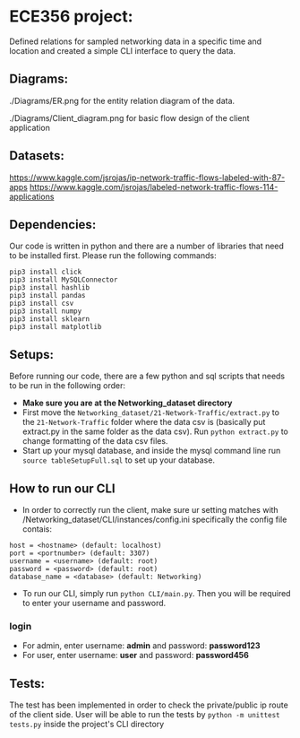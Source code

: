 # ECE356 project:
Defined relations for sampled networking data in a specific time and location and created a simple CLI interface to query the data.

## Diagrams:
./Diagrams/ER.png for the entity relation diagram of the data.


./Diagrams/Client_diagram.png for basic flow design of the client application


## Datasets:
https://www.kaggle.com/jsrojas/ip-network-traffic-flows-labeled-with-87-apps
https://www.kaggle.com/jsrojas/labeled-network-traffic-flows-114-applications

## Dependencies:
Our code is written in python and there are a number of libraries that need to be installed first. Please run the following commands:
```
pip3 install click
pip3 install MySQLConnector
pip3 install hashlib
pip3 install pandas
pip3 install csv
pip3 install numpy
pip3 install sklearn
pip3 install matplotlib
```

## Setups:
Before running our code, there are a few python and sql scripts that needs to be run in the following order:
- **Make sure you are at the Networking_dataset directory** 
- First move the `Networking_dataset/21-Network-Traffic/extract.py` to the `21-Network-Traffic` folder where the data csv is (basically put extract.py in the same folder as the data csv). Run `python extract.py` to change formatting of the data csv files.
- Start up your mysql database, and inside the mysql command line run `source tableSetupFull.sql` to set up your database.

## How to run our CLI
- In order to correctly run the client, make sure ur setting matches with /Networking_dataset/CLI/instances/config.ini specifically the config file contais: 
``` 
host = <hostname> (default: localhost)
port = <portnumber> (default: 3307)
username = <username> (default: root)
password = <password> (default: root)
database_name = <database> (default: Networking)
```
- To run our CLI, simply run `python CLI/main.py`. Then you will be required to enter your username and password.

### login
- For admin, enter username: **admin** and password: **password123**
- For user, enter username: **user** and password: **password456**

## Tests:
The test has been implemented in order to check the private/public ip route of the client side.
User will be able to run the tests by 
``` python -m unittest tests.py ```
inside the project's CLI directory
